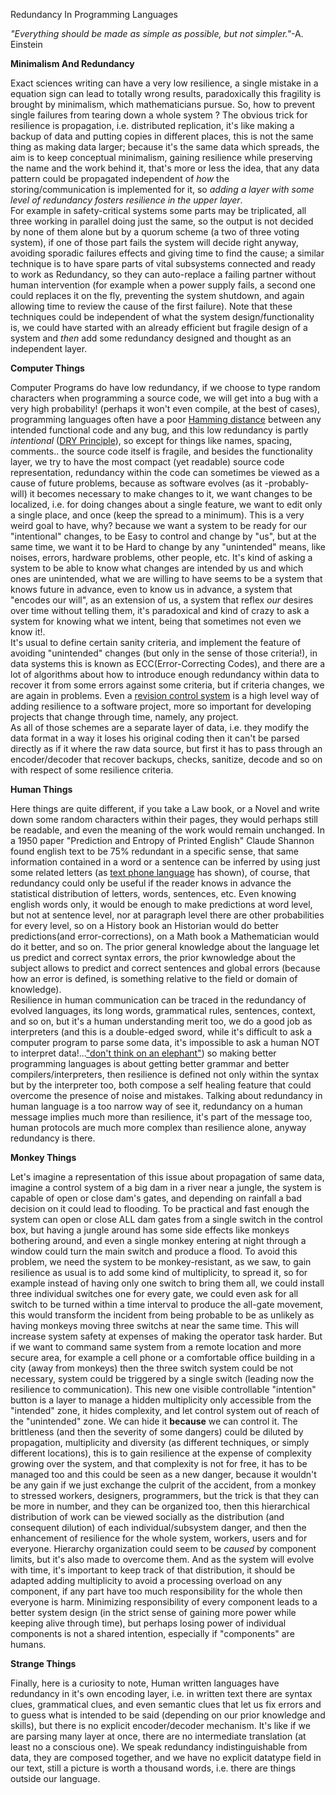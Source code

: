 Redundancy In Programming Languages   

_"Everything should be made as simple as possible, but not simpler."_-A. Einstein

**Minimalism And Redundancy**  

Exact sciences writing can have a very low resilience, a single mistake in a equation sign can lead to totally wrong results, paradoxically this fragility is brought by minimalism, which mathematicians pursue.
So, how to prevent single failures from tearing down a whole system ? The obvious trick for resilience is propagation, i.e. distributed replication, it's like making a backup of data and putting copies in different places, this is not the same thing as making data larger; because it's the same data which spreads, the aim is to keep conceptual minimalism, gaining resilience while preserving the name and the work behind it, that's more or less the idea, that any data pattern could be propagated independent of _how_ the storing/communication is implemented for it, so _adding a layer with some level of redundancy fosters resilience in the upper layer_.  
For example in safety-critical systems some parts may be triplicated, all three working in parallel doing just the same, so the output is not decided by none of them alone but by a quorum scheme (a two of three voting system), if one of those part fails the system will decide right anyway, avoiding sporadic failures effects and giving time to find the cause; a similar technique is to have spare parts of vital subsystems connected and ready to work as Redundancy, so they can auto-replace a failing partner without human intervention (for example when a power supply fails, a second one could replaces it on the fly, preventing the system shutdown, and again allowing time to review the cause of the first failure). Note that these techniques could be independent of what the system design/functionality is, we could have started with an already efficient but fragile design of a system and _then_ add some redundancy designed and thought as an independent layer.  

**Computer Things**  

Computer Programs do have low redundancy, if we choose to type random characters when programming a source code, we will get into a bug with a very high probability! (perhaps it won't even compile, at the best of cases), programming languages often have a poor [Hamming distance](http://en.wikipedia.org/wiki/Hamming_distance) between any intended functional code and any bug, and this low redundancy is partly _intentional_ ([DRY Principle](http://en.wikipedia.org/wiki/Don%27t_repeat_yourself)), so except for things like names, spacing, comments.. the source code itself is fragile, and besides the functionality layer, we try to have the most compact (yet readable) source code representation, redundancy within the code can sometimes be viewed as a cause of future problems, because as software evolves (as it -probably- will) it becomes necessary to make changes to it, we want changes to be localized, i.e. for doing changes about a single feature, we want to edit only a single place, and once (keep the spread to a minimum). This is a very weird goal to have, why? because we want a system to be ready for our "intentional" changes, to be Easy to control and change by "us", but at the same time, we want it to be Hard to change by any "unintended" means, like noises, errors, hardware problems, other people, etc. It's kind of asking a system to be able to know what changes are intended by us and which ones are unintended, what we are willing to have seems to be a system that knows future in advance, even to know us in advance, a system that "encodes our will", as an extension of us, a system that reflex _our_ desires over time without telling them, it's paradoxical and kind of crazy to ask a system for knowing what we intent, being that sometimes not even we know it!.  
It's usual to define certain sanity criteria, and implement the feature of avoiding "unintended" changes (but only in the sense of those criteria!), in data systems this is known as ECC(Error-Correcting Codes), and there are a lot of algorithms about how to introduce enough redundancy within data to recover it from some errors against some criteria, but if criteria changes, we are again in problems. Even a [revision control system](http://en.wikipedia.org/wiki/Git_%28software%29) is a high level way of adding resilience to a software project, more so important for developing projects that change through time, namely, any project.  
As all of those schemes are a separate layer of data, i.e. they modify the data format in a way it loses his original coding then it can't be parsed directly as if it where the raw data source, but first it has to pass through an encoder/decoder that recover backups, checks, sanitize, decode and so on with respect of some resilience criteria.  

**Human Things**  

Here things are quite different, if you take a Law book, or a Novel and write down some random characters within their pages, they would perhaps still be readable, and even the meaning of the work would remain unchanged. In a 1950 paper "Prediction and Entropy of Printed English" Claude Shannon found english text to be 75% redundant in a specific sense, that same information contained in a word or a sentence can be inferred by using just some related letters (as [text phone language](http://en.wikipedia.org/wiki/SMS_language) has shown), of course, that redundancy could only be useful if the reader knows in advance the statistical distribution of letters, words, sentences, etc. Even knowing english words only, it would be enough to make predictions at word level, but not at sentence level, nor at paragraph level there are other probabilities for every level, so on a History book an Historian would do better predictions(and error-corrections), on a Math book a Mathematician would do it better, and so on. The prior general knowledge about the language let us predict and correct syntax errors, the prior kwnowledge about the subject allows to predict and correct sentences and global errors (because how an error is defined, is something relative to the field or domain of knowledge).  
Resilience in human communication can be traced in the redundancy of evolved languages, its long words, grammatical rules, sentences, context, and so on, but it's a human understanding merit too, we do a good job as interpreters (and this is a double-edged sword, while it's difficult to ask a computer program to parse some data, it's impossible to ask a human NOT to interpret data!...["don't think on an elephant"](http://en.wikipedia.org/wiki/Ironic_process_theory)) so making better programming languages is about getting better grammar and better compilers/interpreters, then resilience is defined not only within the syntax but by the interpreter too, both compose a self healing feature that could overcome the presence of noise and mistakes. Talking about redundancy in human language is a too narrow way of see it, redundancy on a human message implies much more than resilience, it's part of the message too, human protocols are much more complex than resilience alone, anyway redundancy is there.  

**Monkey Things**  

Let's imagine a representation of this issue about propagation of same data, imagine a control system of a big dam in a river near a jungle, the system is capable of open or close dam's gates, and depending on rainfall a bad decision on it could lead to flooding. To be practical and fast enough the system can open or close ALL dam gates from a single switch in the control box, but having a jungle around has some side effects like monkeys bothering around, and even a single monkey entering at night through a window could turn the main switch and produce a flood. To avoid this problem, we need the system to be monkey-resistant, as we saw, to gain resilience as usual is to add some kind of multiplicity, to spread it, so for example instead of having only one switch to bring them all, we could install three individual switches one for every gate, we could even ask for all switch to be turned within a time interval to produce the all-gate movement, this would transform the incident from being probable to be as unlikely as having monkeys moving three switchs at near the same time. This will increase system safety at expenses of making the operator task harder. But if we want to command same system from a remote location and more secure area, for example a cell phone or a comfortable office building in a city (away from monkeys) then the three switch system could be not necessary, system could be triggered by a single switch (leading now the resilience to communication). This new one visible controllable "intention" button is a layer to manage a hidden multiplicity only accessible from the "intended" zone, it hides complexity, and let control system out of reach of the "unintended" zone. We can hide it **because** we can control it. The brittleness (and then the severity of some dangers) could be diluted by propagation, multiplicity and diversity (as different techniques, or simply different locations), this is to gain resilience at the expense of complexity growing over the system, and that complexity is not for free, it has to be managed too and this could be seen as a new danger, because it wouldn't be any gain if we just exchange the culprit of the accident, from a monkey to stressed workers, designers, programmers, but the trick is that they can be more in number, and they can be organized too, then this hierarchical distribution of work can be viewed socially as the distribution (and consequent dilution) of each individual/subsystem danger, and then the enhancement of resilience for the whole system, workers, users and for everyone. Hierarchy organization could seem to be _caused_ by component limits, but it's also made to overcome them. And as the system will evolve with time, it's important to keep track of that distribution, it should be adapted adding multiplicity to avoid a processing overload on any component, if any part have too much responsibility for the whole then everyone is harm. Minimizing responsibility of every component leads to a better system design (in the strict sense of gaining more power while keeping alive through time), but perhaps losing power of individual components is not a shared intention, especially if "components" are humans.  

**Strange Things**  

Finally, here is a curiosity to note, Human written languages have redundancy in it's own encoding layer, i.e. in written text there are syntax clues, grammatical clues, and even semantic clues that let us fix errors and to guess what is intended to be said (depending on our prior knowledge and skills), but there is no explicit encoder/decoder mechanism. It's like if we are parsing many layer at once, there are no intermediate translation (at least no a conscious one). We speak redundancy indistinguishable from data, they are composed together, and we have no explicit datatype field in our text, still a picture is worth a thousand words, i.e. there are things outside our language.
